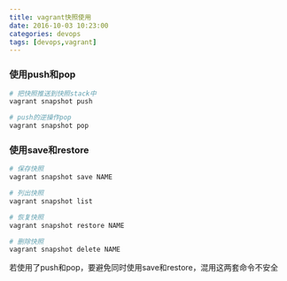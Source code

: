 ```yaml
---
title: vagrant快照使用
date: 2016-10-03 10:23:00
categories: devops
tags: [devops,vagrant]
---
```

### 使用push和pop
``` bash
# 把快照推送到快照stack中
vagrant snapshot push

# push的逆操作pop
vagrant snapshot pop
```

### 使用save和restore
<!--more-->

``` bash
# 保存快照
vagrant snapshot save NAME

# 列出快照
vagrant snapshot list

# 恢复快照
vagrant snapshot restore NAME

# 删除快照
vagrant snapshot delete NAME
```

若使用了push和pop，要避免同时使用save和restore，混用这两套命令不安全